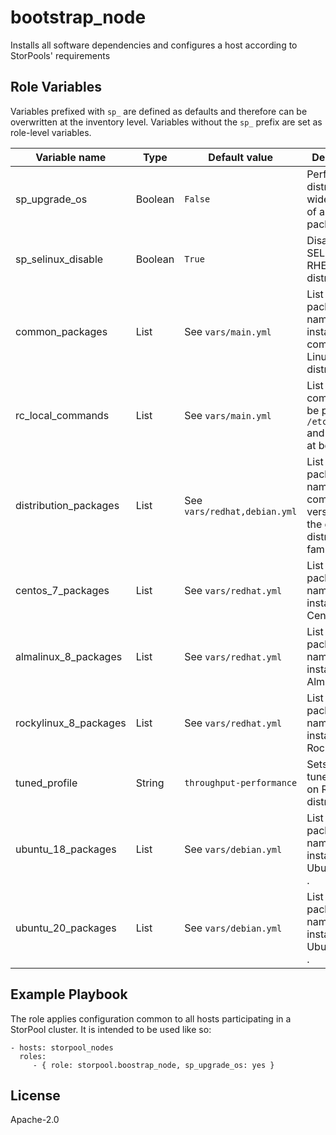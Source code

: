 bootstrap_node
=========

Installs all software dependencies and configures a host according to StorPools' requirements

Role Variables
--------------

Variables prefixed with `sp_` are defined as defaults and therefore can be overwritten at the inventory level.
Variables without the `sp_` prefix are set as role-level variables.

| Variable name                   | Type    | Default value                 | Description |
| ------------------------------- | ------- | ----------------------------- | ----------- |
| sp_upgrade_os                   | Boolean | `False`                       | Performs distribution-wide upgrade of all packages. |
| sp_selinux_disable              | Boolean | `True`                        | Disables SELinux on RHEL-like distributions. |
| common_packages                 | List    | See `vars/main.yml `          | List of package names to be installed common to all Linux distributions. |
| rc_local_commands               | List    | See `vars/main.yml `          | List of commands to be placed in `/etc/rc.local` and executed at boot. |
| distribution_packages           | List    | See `vars/redhat,debian.yml`  | List of package names common to all versions of the given distribution family. |
| centos_7_packages               | List    | See `vars/redhat.yml`         | List of package names to be installed on CentOS 7. |
| almalinux_8_packages            | List    | See `vars/redhat.yml`         | List of package names to be installed on AlmaLinux 8. |
| rockylinux_8_packages           | List    | See `vars/redhat.yml`         | List of package names to be installed on RockyLinux 8. |
| tuned_profile                   | String  | `throughput-performance`      | Sets the tuned profile on RHEL-like distributions. |
| ubuntu_18_packages              | List    | See `vars/debian.yml`         | List of package names to be installed on Ubuntu 18.04 . |
| ubuntu_20_packages              | List    | See `vars/debian.yml`         | List of package names to be installed on Ubuntu 20.04 . |

Example Playbook
----------------

The role applies configuration common to all hosts participating in a StorPool cluster. It is intended to be used like so:

    - hosts: storpool_nodes
      roles:
         - { role: storpool.boostrap_node, sp_upgrade_os: yes }

License
-------

Apache-2.0

